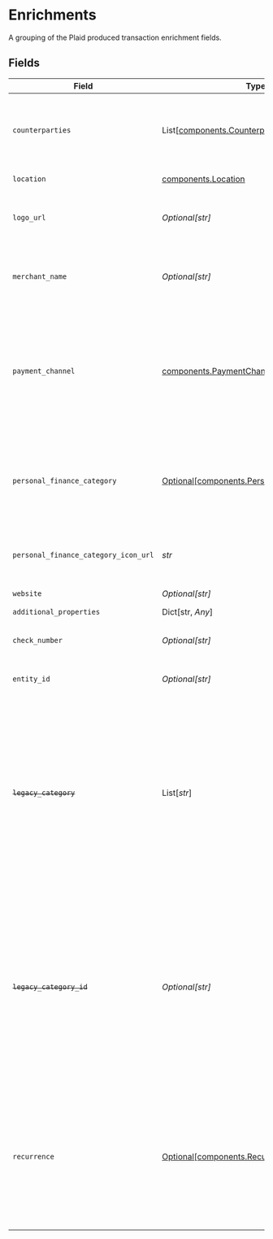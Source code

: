 # Enrichments

A grouping of the Plaid produced transaction enrichment fields.


## Fields

| Field                                                                                                                                                                                                                                                                                                                                                                                                                                                    | Type                                                                                                                                                                                                                                                                                                                                                                                                                                                     | Required                                                                                                                                                                                                                                                                                                                                                                                                                                                 | Description                                                                                                                                                                                                                                                                                                                                                                                                                                              |
| -------------------------------------------------------------------------------------------------------------------------------------------------------------------------------------------------------------------------------------------------------------------------------------------------------------------------------------------------------------------------------------------------------------------------------------------------------- | -------------------------------------------------------------------------------------------------------------------------------------------------------------------------------------------------------------------------------------------------------------------------------------------------------------------------------------------------------------------------------------------------------------------------------------------------------- | -------------------------------------------------------------------------------------------------------------------------------------------------------------------------------------------------------------------------------------------------------------------------------------------------------------------------------------------------------------------------------------------------------------------------------------------------------- | -------------------------------------------------------------------------------------------------------------------------------------------------------------------------------------------------------------------------------------------------------------------------------------------------------------------------------------------------------------------------------------------------------------------------------------------------------- |
| `counterparties`                                                                                                                                                                                                                                                                                                                                                                                                                                         | List[[components.Counterparty](../../models/components/counterparty.md)]                                                                                                                                                                                                                                                                                                                                                                                 | :heavy_check_mark:                                                                                                                                                                                                                                                                                                                                                                                                                                       | The counterparties present in the transaction. Counterparties, such as the merchant or the financial institution, are extracted by Plaid from the raw description.                                                                                                                                                                                                                                                                                       |
| `location`                                                                                                                                                                                                                                                                                                                                                                                                                                               | [components.Location](../../models/components/location.md)                                                                                                                                                                                                                                                                                                                                                                                               | :heavy_check_mark:                                                                                                                                                                                                                                                                                                                                                                                                                                       | A representation of where a transaction took place                                                                                                                                                                                                                                                                                                                                                                                                       |
| `logo_url`                                                                                                                                                                                                                                                                                                                                                                                                                                               | *Optional[str]*                                                                                                                                                                                                                                                                                                                                                                                                                                          | :heavy_check_mark:                                                                                                                                                                                                                                                                                                                                                                                                                                       | The URL of a logo associated with this transaction, if available. The logo is formatted as a 100x100 pixel PNG file.                                                                                                                                                                                                                                                                                                                                     |
| `merchant_name`                                                                                                                                                                                                                                                                                                                                                                                                                                          | *Optional[str]*                                                                                                                                                                                                                                                                                                                                                                                                                                          | :heavy_check_mark:                                                                                                                                                                                                                                                                                                                                                                                                                                       | The name of the primary counterparty, such as the merchant or the financial institution, as extracted by Plaid from the raw description.                                                                                                                                                                                                                                                                                                                 |
| `payment_channel`                                                                                                                                                                                                                                                                                                                                                                                                                                        | [components.PaymentChannel](../../models/components/paymentchannel.md)                                                                                                                                                                                                                                                                                                                                                                                   | :heavy_check_mark:                                                                                                                                                                                                                                                                                                                                                                                                                                       | The channel used to make a payment.<br/>`online:` transactions that took place online.<br/><br/>`in store:` transactions that were made at a physical location.<br/><br/>`other:` transactions that relate to banks, e.g. fees or deposits.                                                                                                                                                                                                              |
| `personal_finance_category`                                                                                                                                                                                                                                                                                                                                                                                                                              | [Optional[components.PersonalFinanceCategory]](../../models/components/personalfinancecategory.md)                                                                                                                                                                                                                                                                                                                                                       | :heavy_check_mark:                                                                                                                                                                                                                                                                                                                                                                                                                                       | Information describing the intent of the transaction. Most relevant for personal finance use cases, but not limited to such use cases.<br/><br/>See the [`taxonomy csv file`](https://plaid.com/documents/transactions-personal-finance-category-taxonomy.csv) for a full list of personal finance categories.                                                                                                                                           |
| `personal_finance_category_icon_url`                                                                                                                                                                                                                                                                                                                                                                                                                     | *str*                                                                                                                                                                                                                                                                                                                                                                                                                                                    | :heavy_check_mark:                                                                                                                                                                                                                                                                                                                                                                                                                                       | A link to the icon associated with the primary personal finance category. The logo will always be 100x100 pixels.                                                                                                                                                                                                                                                                                                                                        |
| `website`                                                                                                                                                                                                                                                                                                                                                                                                                                                | *Optional[str]*                                                                                                                                                                                                                                                                                                                                                                                                                                          | :heavy_check_mark:                                                                                                                                                                                                                                                                                                                                                                                                                                       | The website associated with this transaction.                                                                                                                                                                                                                                                                                                                                                                                                            |
| `additional_properties`                                                                                                                                                                                                                                                                                                                                                                                                                                  | Dict[str, *Any*]                                                                                                                                                                                                                                                                                                                                                                                                                                         | :heavy_minus_sign:                                                                                                                                                                                                                                                                                                                                                                                                                                       | N/A                                                                                                                                                                                                                                                                                                                                                                                                                                                      |
| `check_number`                                                                                                                                                                                                                                                                                                                                                                                                                                           | *Optional[str]*                                                                                                                                                                                                                                                                                                                                                                                                                                          | :heavy_minus_sign:                                                                                                                                                                                                                                                                                                                                                                                                                                       | The check number of the transaction. This field is only populated for check transactions.                                                                                                                                                                                                                                                                                                                                                                |
| `entity_id`                                                                                                                                                                                                                                                                                                                                                                                                                                              | *Optional[str]*                                                                                                                                                                                                                                                                                                                                                                                                                                          | :heavy_minus_sign:                                                                                                                                                                                                                                                                                                                                                                                                                                       | A unique, stable, Plaid-generated id that maps to the primary counterparty.                                                                                                                                                                                                                                                                                                                                                                              |
| ~~`legacy_category`~~                                                                                                                                                                                                                                                                                                                                                                                                                                    | List[*str*]                                                                                                                                                                                                                                                                                                                                                                                                                                              | :heavy_minus_sign:                                                                                                                                                                                                                                                                                                                                                                                                                                       | : warning: ** DEPRECATED **: This will be removed in a future release, please migrate away from it as soon as possible.<br/><br/>A hierarchical array of the legacy categories to which this transaction belongs. For a full list of legacy categories, see [`/categories/get`](https://plaid.com/docs/api/products/transactions/#categoriesget).<br/><br/>We recommend using the `personal_finance_category` for transaction categorization to obtain the best results. |
| ~~`legacy_category_id`~~                                                                                                                                                                                                                                                                                                                                                                                                                                 | *Optional[str]*                                                                                                                                                                                                                                                                                                                                                                                                                                          | :heavy_minus_sign:                                                                                                                                                                                                                                                                                                                                                                                                                                       | : warning: ** DEPRECATED **: This will be removed in a future release, please migrate away from it as soon as possible.<br/><br/>The ID of the legacy category to which this transaction belongs. For a full list of legacy categories, see [`/categories/get`](https://plaid.com/docs/api/products/transactions/#categoriesget).<br/><br/>We recommend using the `personal_finance_category` for transaction categorization to obtain the best results. |
| `recurrence`                                                                                                                                                                                                                                                                                                                                                                                                                                             | [Optional[components.Recurrence]](../../models/components/recurrence.md)                                                                                                                                                                                                                                                                                                                                                                                 | :heavy_minus_sign:                                                                                                                                                                                                                                                                                                                                                                                                                                       | Insights relating to expenses and deposits that are predicted to occur on a scheduled basis, such as biweekly, monthly, or annually.<br/><br/>Common examples include loan payments, bill payments, subscriptions, and payroll income.<br/><br/>This is a beta field, available to all users.                                                                                                                                                            |